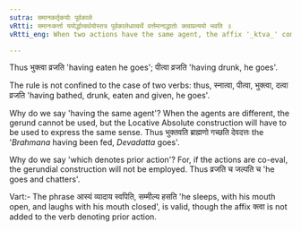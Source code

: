 ```yaml
---
sutra: समानकर्तृकयोः पूर्वकाले
vRtti: समानःकर्त्ता ययोर्द्धात्वर्थयोस्तत्र पूर्वकालेधात्वर्थे वर्त्तमानाद्धातोः क्त्वाप्रत्ययो भवति ॥
vRtti_eng: When two actions have the same agent, the affix '_ktva_' comes after that verb which takes place in a time anterior to that of the other (i. e. the Absolutive in '_tva_' refers to that action which precedes in time).

---
```

Thus भुक्त्वा व्रजति 'having eaten he goes'; पीत्वा व्रजति 'having drunk, he goes'.

The rule is not confined to the case of two verbs: thus, स्नात्वा, पीत्वा, भुक्त्वा, दत्वा व्रजति 'having bathed, drunk, eaten and given, he goes'.

Why do we say 'having the same agent'? When the agents are different, the gerund cannot be used, but the Locative Absolute construction will have to be used to express the same sense. Thus भुक्तवति ब्राह्मणो गच्छति देवदत्तः the '_Brahmana_ having been fed, _Devadatta_ goes'.

Why do we say 'which denotes prior action'? For, if the actions are co-eval, the gerundial construction will not be employed. Thus व्रजति च जल्पति च 'he goes and chatters'.

Vart:- The phrase आस्यं व्यादाय स्वपिति, सम्मील्य हसति 'he sleeps, with his mouth open, and laughs with his mouth closed', is valid, though the affix क्त्वा is not added to the verb denoting prior action.